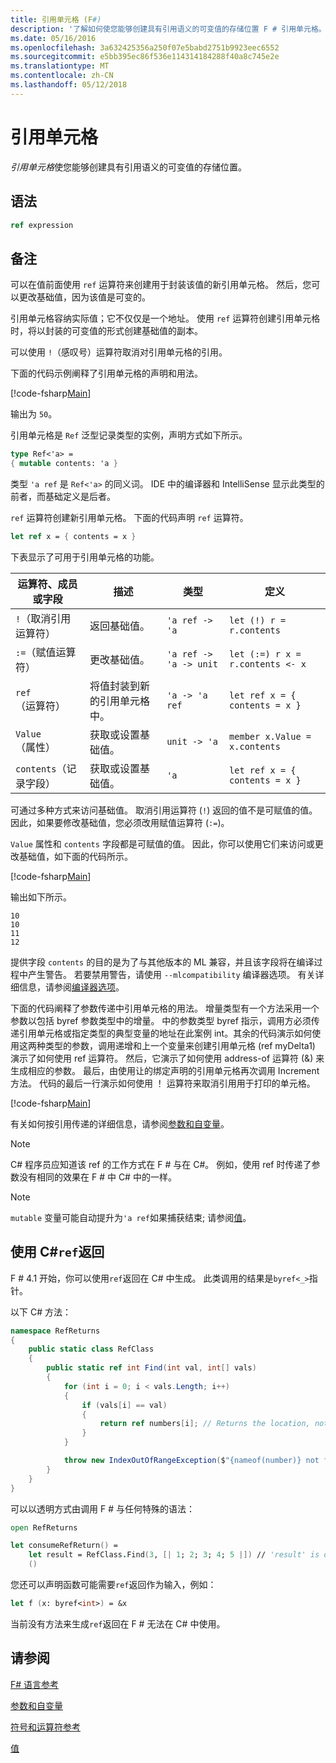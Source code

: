 ```yaml
---
title: 引用单元格 (F#)
description: '了解如何使您能够创建具有引用语义的可变值的存储位置 F # 引用单元格。'
ms.date: 05/16/2016
ms.openlocfilehash: 3a632425356a250f07e5babd2751b9923eec6552
ms.sourcegitcommit: e5bb395ec86f536e114314184288f40a8c745e2e
ms.translationtype: MT
ms.contentlocale: zh-CN
ms.lasthandoff: 05/12/2018
---
```

# <a name="reference-cells"></a>引用单元格

*引用单元格*使您能够创建具有引用语义的可变值的存储位置。

## <a name="syntax"></a>语法

```fsharp
ref expression
```

## <a name="remarks"></a>备注
可以在值前面使用 `ref` 运算符来创建用于封装该值的新引用单元格。 然后，您可以更改基础值，因为该值是可变的。

引用单元格容纳实际值；它不仅仅是一个地址。 使用 `ref` 运算符创建引用单元格时，将以封装的可变值的形式创建基础值的副本。

可以使用 `!`（感叹号）运算符取消对引用单元格的引用。

下面的代码示例阐释了引用单元格的声明和用法。

[!code-fsharp[Main](../../../samples/snippets/fsharp/lang-ref-1/snippet2201.fs)]

输出为 `50`。

引用单元格是 `Ref` 泛型记录类型的实例，声明方式如下所示。

```fsharp
type Ref<'a> =
{ mutable contents: 'a }
```

类型 `'a ref` 是 `Ref<'a>` 的同义词。 IDE 中的编译器和 IntelliSense 显示此类型的前者，而基础定义是后者。

`ref` 运算符创建新引用单元格。 下面的代码声明 `ref` 运算符。

```fsharp
let ref x = { contents = x }
```

下表显示了可用于引用单元格的功能。

|运算符、成员或字段|描述|类型|定义|
|--------------------------|-----------|----|----------|
|`!`（取消引用运算符）|返回基础值。|`'a ref -> 'a`|`let (!) r = r.contents`|
|`:=`（赋值运算符）|更改基础值。|`'a ref -> 'a -> unit`|`let (:=) r x = r.contents <- x`|
|`ref`（运算符）|将值封装到新的引用单元格中。|`'a -> 'a ref`|`let ref x = { contents = x }`|
|`Value`（属性）|获取或设置基础值。|`unit -> 'a`|`member x.Value = x.contents`|
|`contents`（记录字段）|获取或设置基础值。|`'a`|`let ref x = { contents = x }`|
可通过多种方式来访问基础值。 取消引用运算符 (`!`) 返回的值不是可赋值的值。 因此，如果要修改基础值，您必须改用赋值运算符 (`:=`)。

`Value` 属性和 `contents` 字段都是可赋值的值。 因此，你可以使用它们来访问或更改基础值，如下面的代码所示。

[!code-fsharp[Main](../../../samples/snippets/fsharp/lang-ref-1/snippet2203.fs)]

输出如下所示。

```
10
10
11
12
```

提供字段 `contents` 的目的是为了与其他版本的 ML 兼容，并且该字段将在编译过程中产生警告。 若要禁用警告，请使用 `--mlcompatibility` 编译器选项。 有关详细信息，请参阅[编译器选项](compiler-options.md)。

下面的代码阐释了参数传递中引用单元格的用法。 增量类型有一个方法采用一个参数以包括 byref 参数类型中的增量。 中的参数类型 byref 指示，调用方必须传递引用单元格或指定类型的典型变量的地址在此案例 int。其余的代码演示如何使用这两种类型的参数，调用递增和上一个变量来创建引用单元格 (ref myDelta1) 演示了如何使用 ref 运算符。 然后，它演示了如何使用 address-of 运算符 (&amp;) 来生成相应的参数。 最后，由使用让的绑定声明的引用单元格再次调用 Increment 方法。 代码的最后一行演示如何使用 ！ 运算符来取消引用用于打印的单元格。

[!code-fsharp[Main](../../../samples/snippets/fsharp/lang-ref-1/snippet2204.fs)]

有关如何按引用传递的详细信息，请参阅[参数和自变量](parameters-and-arguments.md)。

>[!NOTE]
C# 程序员应知道该 ref 的工作方式在 F # 与在 C#。 例如，使用 ref 时传递了参数没有相同的效果在 F # 中 C# 中的一样。

>[!NOTE]
`mutable` 变量可能自动提升为`'a ref`如果捕获结束; 请参阅[值](values/index.md)。

## <a name="consuming-c-ref-returns"></a>使用 C#`ref`返回

F # 4.1 开始，你可以使用`ref`返回在 C# 中生成。  此类调用的结果是`byref<_>`指针。

以下 C# 方法：

```csharp
namespace RefReturns
{
    public static class RefClass
    {
        public static ref int Find(int val, int[] vals)
        {
            for (int i = 0; i < vals.Length; i++)
            {
                if (vals[i] == val)
                {
                    return ref numbers[i]; // Returns the location, not the value
                }
            }

            throw new IndexOutOfRangeException($"{nameof(number)} not found");
        }
    }
}
```

可以以透明方式由调用 F # 与任何特殊的语法：

```fsharp
open RefReturns

let consumeRefReturn() =
    let result = RefClass.Find(3, [| 1; 2; 3; 4; 5 |]) // 'result' is of type 'byref<int>'.
    ()
```

您还可以声明函数可能需要`ref`返回作为输入，例如：

```fsharp
let f (x: byref<int>) = &x
```

当前没有方法来生成`ref`返回在 F # 无法在 C# 中使用。

## <a name="see-also"></a>请参阅
[F# 语言参考](index.md)

[参数和自变量](parameters-and-arguments.md)

[符号和运算符参考](symbol-and-operator-reference/index.md)

[值](values/index.md)
